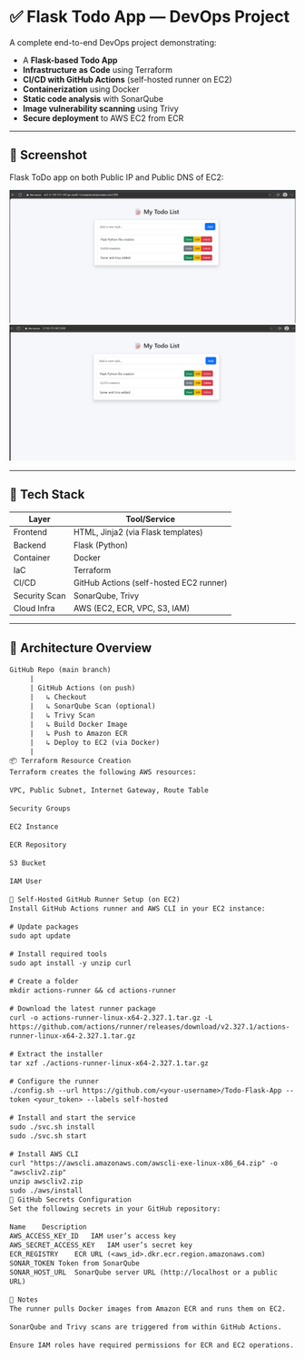 # ✅ Flask Todo App — DevOps Project

A complete end-to-end DevOps project demonstrating:

- A **Flask-based Todo App**
- **Infrastructure as Code** using Terraform
- **CI/CD with GitHub Actions** (self-hosted runner on EC2)
- **Containerization** using Docker
- **Static code analysis** with SonarQube
- **Image vulnerability scanning** using Trivy
- **Secure deployment** to AWS EC2 from ECR

---

## 📸 Screenshot

Flask ToDo app on both Public IP and Public DNS of EC2:

<img src="assets/dns.png" width="800"/>
<img src="assets/public-ip.png" width="800"/>

---

## 🚀 Tech Stack

| Layer         | Tool/Service                           |
|---------------|----------------------------------------|
| Frontend      | HTML, Jinja2 (via Flask templates)     |
| Backend       | Flask (Python)                         |
| Container     | Docker                                 |
| IaC           | Terraform                              |
| CI/CD         | GitHub Actions (self-hosted EC2 runner)|
| Security Scan | SonarQube, Trivy                       |
| Cloud Infra   | AWS (EC2, ECR, VPC, S3, IAM)           |

---

## 🧱 Architecture Overview

```text
GitHub Repo (main branch)
     |
     | GitHub Actions (on push)
     |   ↳ Checkout
     |   ↳ SonarQube Scan (optional)
     |   ↳ Trivy Scan
     |   ↳ Build Docker Image
     |   ↳ Push to Amazon ECR
     |   ↳ Deploy to EC2 (via Docker)
     |
📦 Terraform Resource Creation
Terraform creates the following AWS resources:

VPC, Public Subnet, Internet Gateway, Route Table

Security Groups

EC2 Instance

ECR Repository

S3 Bucket

IAM User

🏃 Self-Hosted GitHub Runner Setup (on EC2)
Install GitHub Actions runner and AWS CLI in your EC2 instance:

# Update packages
sudo apt update

# Install required tools
sudo apt install -y unzip curl

# Create a folder
mkdir actions-runner && cd actions-runner

# Download the latest runner package
curl -o actions-runner-linux-x64-2.327.1.tar.gz -L https://github.com/actions/runner/releases/download/v2.327.1/actions-runner-linux-x64-2.327.1.tar.gz

# Extract the installer
tar xzf ./actions-runner-linux-x64-2.327.1.tar.gz

# Configure the runner
./config.sh --url https://github.com/<your-username>/Todo-Flask-App --token <your_token> --labels self-hosted

# Install and start the service
sudo ./svc.sh install
sudo ./svc.sh start

# Install AWS CLI
curl "https://awscli.amazonaws.com/awscli-exe-linux-x86_64.zip" -o "awscliv2.zip"
unzip awscliv2.zip
sudo ./aws/install
🔐 GitHub Secrets Configuration
Set the following secrets in your GitHub repository:

Name	Description
AWS_ACCESS_KEY_ID	IAM user’s access key
AWS_SECRET_ACCESS_KEY	IAM user’s secret key
ECR_REGISTRY	ECR URL (<aws_id>.dkr.ecr.region.amazonaws.com)
SONAR_TOKEN	Token from SonarQube
SONAR_HOST_URL	SonarQube server URL (http://localhost or a public URL)

📌 Notes
The runner pulls Docker images from Amazon ECR and runs them on EC2.

SonarQube and Trivy scans are triggered from within GitHub Actions.

Ensure IAM roles have required permissions for ECR and EC2 operations.

